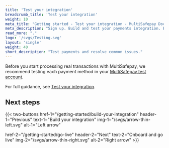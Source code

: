 ```yaml
---
title: 'Test your integration'
breadcrumb_title: 'Test your integration'
weight: 10
meta_title: "Getting started - Test your integration - MultiSafepay Docs"
meta_description: "Sign up. Build and test your payments integration. Explore our products and services. Use our API reference, SDKs, and wrappers. Get support."
read_more: "."
logo: '/svgs/Testing.svg'
layout: 'single'
weight: 40
short_description: "Test payments and resolve common issues."
---
```


Before you start processing real transactions with MultiSafepay, we recommend testing each payment method in your [MultiSafepay test account](https://testmerchant.multisafepay.com/).

For full guidance, see [Test your integration](/payments/testing/).

## Next steps

{{< two-buttons
href-1="/getting-started/build-your-integration" header-1="Previous" text-1="Build your integration" img-1="/svgs/arrow-thin-left.svg" alt-1="Left arrow" 

href-2="/getting-started/go-live" header-2="Next" text-2="Onboard and go live" img-2="/svgs/arrow-thin-right.svg" alt-2="Right arrow" >}}
